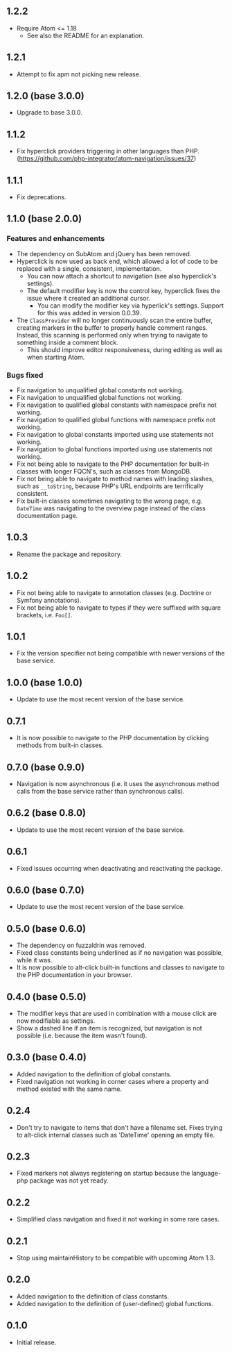 ## 1.2.2
* Require Atom <= 1.18
  * See also the README for an explanation.

## 1.2.1
* Attempt to fix apm not picking new release.

## 1.2.0 (base 3.0.0)
* Upgrade to base 3.0.0.

## 1.1.2
* Fix hyperclick providers triggering in other languages than PHP. (https://github.com/php-integrator/atom-navigation/issues/37)

## 1.1.1
* Fix deprecations.

## 1.1.0 (base 2.0.0)
### Features and enhancements
* The dependency on SubAtom and jQuery has been removed.
* Hyperclick is now used as back end, which allowed a lot of code to be replaced with a single, consistent, implementation.
  * You can now attach a shortcut to navigation (see also hyperclick's settings).
  * The default modifier key is now the control key, hyperclick fixes the issue where it created an additional cursor.
    * You can modify the modifier key via hyperlick's settings. Support for this was added in version 0.0.39.
* The `ClassProvider` will no longer continuously scan the entire buffer, creating markers in the buffer to properly handle comment ranges. Instead, this scanning is performed only when trying to navigate to something inside a comment block.
  * This should improve editor responsiveness, during editing as well as when starting Atom.

### Bugs fixed
* Fix navigation to unqualified global constants not working.
* Fix navigation to unqualified global functions not working.
* Fix navigation to qualified global constants with namespace prefix not working.
* Fix navigation to qualified global functions with namespace prefix not working.
* Fix navigation to global constants imported using use statements not working.
* Fix navigation to global functions imported using use statements not working.
* Fix not being able to navigate to the PHP documentation for built-in classes with longer FQCN's, such as classes from MongoDB.
* Fix not being able to navigate to method names with leading slashes, such as `__toString`, because PHP's URL endpoints are terrifically consistent.
* Fix built-in classes sometimes navigating to the wrong page, e.g. `DateTime` was navigating to the overview page instead of the class documentation page.

## 1.0.3
* Rename the package and repository.

## 1.0.2
* Fix not being able to navigate to annotation classes (e.g. Doctrine or Symfony annotations).
* Fix not being able to navigate to types if they were suffixed with square brackets, i.e. `Foo[]`.

## 1.0.1
* Fix the version specifier not being compatible with newer versions of the base service.

## 1.0.0 (base 1.0.0)
* Update to use the most recent version of the base service.

## 0.7.1
* It is now possible to navigate to the PHP documentation by clicking methods from built-in classes.

## 0.7.0 (base 0.9.0)
* Navigation is now asynchronous (i.e. it uses the asynchronous method calls from the base service rather than synchronous calls).

## 0.6.2 (base 0.8.0)
* Update to use the most recent version of the base service.

## 0.6.1
* Fixed issues occurring when deactivating and reactivating the package.

## 0.6.0 (base 0.7.0)
* Update to use the most recent version of the base service.

## 0.5.0 (base 0.6.0)
* The dependency on fuzzaldrin was removed.
* Fixed class constants being underlined as if no navigation was possible, while it was.
* It is now possible to alt-click built-in functions and classes to navigate to the PHP documentation in your browser.

## 0.4.0 (base 0.5.0)
* The modifier keys that are used in combination with a mouse click are now modifiable as settings.
* Show a dashed line if an item is recognized, but navigation is not possible (i.e. because the item wasn't found).

## 0.3.0 (base 0.4.0)
* Added navigation to the definition of global constants.
* Fixed navigation not working in corner cases where a property and method existed with the same name.

## 0.2.4
* Don't try to navigate to items that don't have a filename set. Fixes trying to alt-click internal classes such as 'DateTime' opening an empty file.

## 0.2.3
* Fixed markers not always registering on startup because the language-php package was not yet ready.

## 0.2.2
* Simplified class navigation and fixed it not working in some rare cases.

## 0.2.1
* Stop using maintainHistory to be compatible with upcoming Atom 1.3.

## 0.2.0
* Added navigation to the definition of class constants.
* Added navigation to the definition of (user-defined) global functions.

## 0.1.0
* Initial release.
